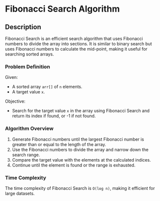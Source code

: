 # Fibonacci Search Algorithm

## Description

Fibonacci Search is an efficient search algorithm that uses Fibonacci numbers to divide the array into sections. It is similar to binary search but uses Fibonacci numbers to calculate the mid-point, making it useful for searching sorted arrays.

### Problem Definition

Given:
- A sorted array `arr[]` of `n` elements.
- A target value `x`.

Objective:
- Search for the target value `x` in the array using Fibonacci Search and return its index if found, or -1 if not found.

### Algorithm Overview

1. Generate Fibonacci numbers until the largest Fibonacci number is greater than or equal to the length of the array.
2. Use the Fibonacci numbers to divide the array and narrow down the search range.
3. Compare the target value with the elements at the calculated indices.
4. Continue until the element is found or the range is exhausted.

### Time Complexity

The time complexity of Fibonacci Search is `O(log n)`, making it efficient for large datasets.